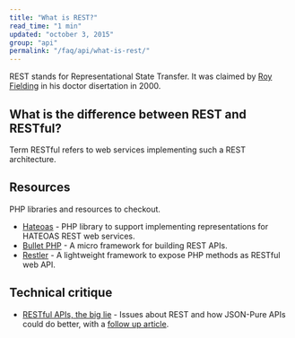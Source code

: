 ```yaml
---
title: "What is REST?"
read_time: "1 min"
updated: "october 3, 2015"
group: "api"
permalink: "/faq/api/what-is-rest/"
---
```


REST stands for Representational State Transfer. It was claimed by [Roy Fielding](https://twitter.com/fielding) in his doctor disertation in 2000.

## What is the difference between REST and RESTful?

Term RESTful refers to web services implementing such a REST architecture.

## Resources

PHP libraries and resources to checkout.

* [Hateoas](https://github.com/willdurand/Hateoas) - PHP library to support implementing representations for HATEOAS REST web services.
* [Bullet PHP](http://bulletphp.com/) - A micro framework for building REST APIs.
* [Restler](https://github.com/Luracast/Restler) - A lightweight framework to expose PHP methods as RESTful web API.

## Technical critique

* [RESTful APIs, the big lie](http://mmikowski.github.io/the_lie/) - Issues about REST and how JSON-Pure APIs could do better, with a [follow up article](http://mmikowski.github.io/json-pure/).
